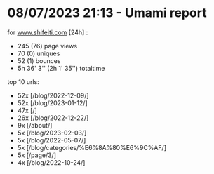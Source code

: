 # 08/07/2023 21:13 - Umami report
for www.shifeiti.com [24h] :

 - 245 (76) page views
 - 70 (0) uniques
 - 52 (1) bounces
 - 5h 36' 3'' (2h 1' 35'') totaltime


top 10 urls:
 - 52x [/blog/2022-12-09/]
 - 52x [/blog/2023-01-12/]
 - 47x [/]
 - 26x [/blog/2022-12-22/]
 - 9x [/about/]
 - 5x [/blog/2023-02-03/]
 - 5x [/blog/2022-05-07/]
 - 5x [/blog/categories/%E6%8A%80%E6%9C%AF/]
 - 5x [/page/3/]
 - 4x [/blog/2022-10-24/]


